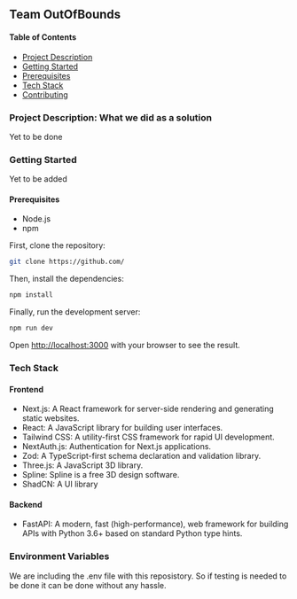 ## Team OutOfBounds

#### Table of Contents

- [Project Description](#project-description)
- [Getting Started](#getting-started)
- [Prerequisites](#prerequisites)
- [Tech Stack](#tech-stack)
- [Contributing](#contributing)

### Project Description: What we did as a solution

Yet to be done

### Getting Started

Yet to be added

#### Prerequisites

- Node.js
- npm

First, clone the repository:

```bash
git clone https://github.com/
```

Then, install the dependencies:

```bash
npm install
```

Finally, run the development server:

```bash
npm run dev
```

Open [http://localhost:3000](http://localhost:3000) with your browser to see the result.

### Tech Stack

#### Frontend

- Next.js: A React framework for server-side rendering and generating static websites.
- React: A JavaScript library for building user interfaces.
- Tailwind CSS: A utility-first CSS framework for rapid UI development.
- NextAuth.js: Authentication for Next.js applications.
- Zod: A TypeScript-first schema declaration and validation library.
- Three.js: A JavaScript 3D library.
- Spline: Spline is a free 3D design software.
- ShadCN: A UI library

#### Backend

- FastAPI: A modern, fast (high-performance), web framework for building APIs with Python 3.6+ based on standard Python type hints.

### Environment Variables

We are including the .env file with this reposistory. So if testing is needed to be done it can be done without any hassle.
